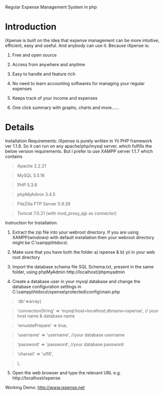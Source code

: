 Regular Expense Management System in php

# Introduction #

iXpense is built on the idea that expense management can be more intuitive, efficient, easy and useful. And anybody can use it. Because iXpense is:

1. Free and open source

2. Access from anywhere and anytime

3. Easy to handle and feature rich

4. No need to learn accounting softwares for managing your regular expenses

5. Keeps track of your income and expenses

6. One click summary with graphs, charts and more......



# Details #

Installation Requirements:
iXpense is purely written in Yii PHP framework ver 1.1.8. So it can run on any apache/php/mysql server, which fulfills the below version requirements. But I prefer to use XAMPP server 1.1.7 which contains


> Apache 2.2.21

> MySQL 5.5.16

> PHP 5.3.8

> phpMyAdmin 3.4.5

> FileZilla  FTP Server 0.9.39

> Tomcat 7.0.21 (with mod\_proxy\_ajp as connector)



Instruction for Installation:

1.  Extract the zip file into your webroot directory. If you are using XAMPP(windows) with default installation then your webroot directory might be C:\xampp\htdocs\

2.  Make sure that you have both the folder a) ixpense & b) yii in your web root directory

3.  Import the database schema file SQL Schema.txt, present in the same folder, using phpMyAdmin http://localhost/phpmyadmin

4.  Create a database user in your mysql database and change the database configuration settings in C:\xampp\htdocs\ixpense\protected\config\main.php

> 'db'=>array(

> 'connectionString' => 'mysql:host=localhost;dbname=ixpense',  // your host name & database name

> 'emulatePrepare' => true,

> 'username' => 'username',        //your database username

> 'password' => 'password',        //your database password

> 'charset' => 'utf8',

> ),
5.  Open the web browser and type the relevant URL e.g. http://localhost/ixpense

Working Demo: http://www.ixpense.net